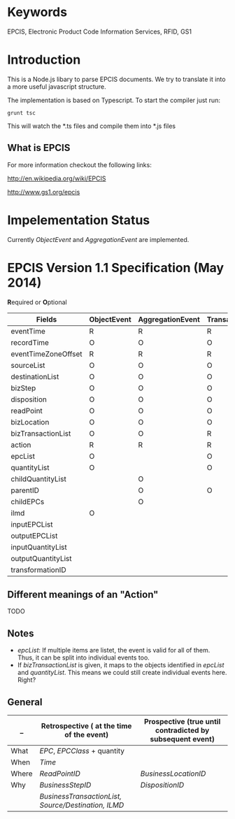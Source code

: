 # Keywords
EPCIS, Electronic Product Code Information Services, RFID, GS1

# Introduction
This is a Node.js libary to parse EPCIS documents. We try to translate it into a more useful javascript structure.

The implementation is based on Typescript. To start the compiler just run:

```
grunt tsc
```

This will watch the *.ts files and compile them into *.js files

## What is EPCIS
For more information checkout the following links:

http://en.wikipedia.org/wiki/EPCIS

http://www.gs1.org/epcis


# Impelementation Status
Currently *ObjectEvent* and *AggregationEvent* are implemented.

# EPCIS Version 1.1 Specification (May 2014)

**R**equired or **O**ptional
  
Fields              | ObjectEvent  | AggregationEvent | TransactionEvent | TransformationEvent
--------------------|--------------|------------------|------------------|---------------------
eventTime           | R            | R                | R                | R
recordTime          | O            | O                | O                | O
eventTimeZoneOffset | R            | R                | R                | R
sourceList          | O            | O                | O                | O
destinationList     | O            | O                | O                | O
bizStep             | O            | O                | O                | O
disposition         | O            | O                | O                | O
readPoint           | O            | O                | O                | O
bizLocation         | O            | O                | O                | O
bizTransactionList  | O            | O                | R                | O
action              | R            | R                | R                |
epcList             | O            |                  | O                |
quantityList        | O            |                  | O                |
childQuantityList   |              | O                |                  |
parentID            |              | O                | O                |
childEPCs           |              | O                |                  |
ilmd                | O            |                  |                  | O
inputEPCList        |              |                  |                  | O
outputEPCList       |              |                  |                  | O
inputQuantityList   |              |                  |                  | O
outputQuantityList  |              |                  |                  | O
transformationID    |              |                  |                  | O
 
 
## Different meanings of an "Action"
TODO
 
## Notes
* *epcList*: If multiple items are listet, the event is valid for all of them. Thus, it can be split into individual events too.
* If *bizTransactionList* is given, it maps to the objects identified in *epcList* and *quantityList*. This means we could still create individual events here. Right?
 
 
## General
 
_       | Retrospective ( at the time of the event) | Prospective (true until contradicted by subsequent event) |
--------|-------------------------------------------|-----------------------------------------------------------|
What    | *EPC*, *EPCClass* + quantity
When    | *Time*                                    |
Where   | *ReadPointID*                             | *BusinessLocationID*
Why     | *BusinessStepID*                          | *DispositionID*
        | *BusinessTransactionList, Source/Destination, ILMD*


